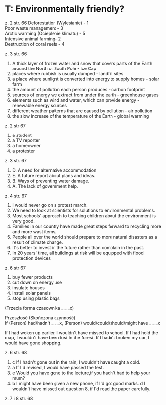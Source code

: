 # T: Environmentally friendly?
z. 2 str. 66
Deforestation (Wylesianie) - 1  
Poor waste management - 3  
Arctic warming (Ocieplenie klimatu) - 5  
Intensive animal farming- 2  
Destruction of coral reefs - 4

z. 3 str. 66  
1. A thick layer of frozen water and snow that covers parts of the Earth around the North or South Pole -  ice Cap  
2. places where rubbish is usually dumped - landfill sites
3. a place where sunlight is converted into energy to supply homes - solar farm
4. the amount of pollution each person produces - carbon footprint
5. sources of energy we extract from under the earth - greenhouse gases
6. elements such as wind and water, which can provide energy - renewable energy sources
7. different weather patterns that are caused by pollution - air pollution
8. the slow increase of the temperature of the Earth - global warming

z. 2 str 67
1. a student
2. a TV reporter
3. a homeowner
4. a protester

z. 3 str. 67
1. D. A need for alternative accommodation
2. E. A future report about plans and ideas.
3. B. Ways of preventing water damage.
4. A. The lack of government help.

z. 4 str. 67
1. I would never go on a protest march.
2. We need to look at scientists for solutions to environmental problems.
3. Most schools' approach to teaching children about the environment is very good.
4. Families in our country have made great steps forward to recycling more and more wast items.
5. People all over the world should prepare to more natural disasters as a result of climate change.
6. It's better to invest in the future rather than complain in the past.
7. In 20 years' time, all buildings at risk will be equipped with flood protection devices

z. 6 str 67
1. buy fewer products
2. cut down on energy use
3. insulate houses
4. install solar panels
5. stop using plastic bags

(Trzecia forma czasownika _ _ _x)  

Przeszłość (Skończona czynność)  
If (Person) had/hadn't _ _ _x, (Person) would/could/should/might have _ _ _x

 If I had woken up earlier, I wouldn't have missed to school.
 If I had hold the map, I wouldn't have been lost in the forest.
 If I hadn't broken my car, I would have gone shopping.
 
z. 6 str. 68
1. c If I hadn't gone out in the rain, I wouldn't have caught a cold.
2. a If I'd revised, I would have passed the test.
3. e Would you have gone to the lecture,if you hadn't had to help your mum?
4. b I might have been given a new phone, if I'd got good marks.
d I wouldn't have missed out question 8, if I'd read the paper carefully.


z. 7 i 8 str. 68